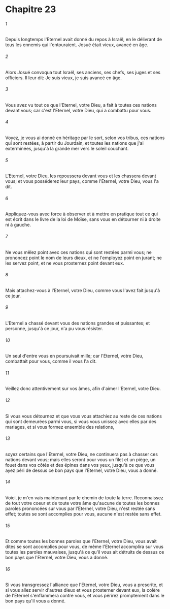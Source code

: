 # Chapitre 23

###### 1
Depuis longtemps l'Eternel avait donné du repos à Israël, en le délivrant de tous les ennemis qui l'entouraient. Josué était vieux, avancé en âge.
###### 2
Alors Josué convoqua tout Israël, ses anciens, ses chefs, ses juges et ses officiers. Il leur dit: Je suis vieux, je suis avancé en âge.
###### 3
Vous avez vu tout ce que l'Eternel, votre Dieu, a fait à toutes ces nations devant vous; car c'est l'Eternel, votre Dieu, qui a combattu pour vous.
###### 4
Voyez, je vous ai donné en héritage par le sort, selon vos tribus, ces nations qui sont restées, à partir du Jourdain, et toutes les nations que j'ai exterminées, jusqu'à la grande mer vers le soleil couchant.
###### 5
L'Eternel, votre Dieu, les repoussera devant vous et les chassera devant vous; et vous posséderez leur pays, comme l'Eternel, votre Dieu, vous l'a dit.
###### 6
Appliquez-vous avec force à observer et à mettre en pratique tout ce qui est écrit dans le livre de la loi de Moïse, sans vous en détourner ni à droite ni à gauche.
###### 7
Ne vous mêlez point avec ces nations qui sont restées parmi vous; ne prononcez point le nom de leurs dieux, et ne l'employez point en jurant; ne les servez point, et ne vous prosternez point devant eux.
###### 8
Mais attachez-vous à l'Eternel, votre Dieu, comme vous l'avez fait jusqu'à ce jour.
###### 9
L'Eternel a chassé devant vous des nations grandes et puissantes; et personne, jusqu'à ce jour, n'a pu vous résister.
###### 10
Un seul d'entre vous en poursuivait mille; car l'Eternel, votre Dieu, combattait pour vous, comme il vous l'a dit.
###### 11
Veillez donc attentivement sur vos âmes, afin d'aimer l'Eternel, votre Dieu.
###### 12
Si vous vous détournez et que vous vous attachiez au reste de ces nations qui sont demeurées parmi vous, si vous vous unissez avec elles par des mariages, et si vous formez ensemble des relations,
###### 13
soyez certains que l'Eternel, votre Dieu, ne continuera pas à chasser ces nations devant vous; mais elles seront pour vous un filet et un piège, un fouet dans vos côtés et des épines dans vos yeux, jusqu'à ce que vous ayez péri de dessus ce bon pays que l'Eternel, votre Dieu, vous a donné.
###### 14
Voici, je m'en vais maintenant par le chemin de toute la terre. Reconnaissez de tout votre coeur et de toute votre âme qu'aucune de toutes les bonnes paroles prononcées sur vous par l'Eternel, votre Dieu, n'est restée sans effet; toutes se sont accomplies pour vous, aucune n'est restée sans effet.
###### 15
Et comme toutes les bonnes paroles que l'Eternel, votre Dieu, vous avait dites se sont accomplies pour vous, de même l'Eternel accomplira sur vous toutes les paroles mauvaises, jusqu'à ce qu'il vous ait détruits de dessus ce bon pays que l'Eternel, votre Dieu, vous a donné.
###### 16
Si vous transgressez l'alliance que l'Eternel, votre Dieu, vous a prescrite, et si vous allez servir d'autres dieux et vous prosterner devant eux, la colère de l'Eternel s'enflammera contre vous, et vous périrez promptement dans le bon pays qu'il vous a donné.
